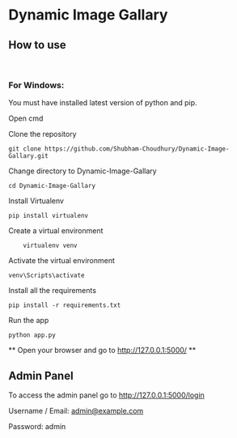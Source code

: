 # Dynamic Image Gallary
 
## **How to use**
<br>

### **For Windows:**

You must have installed latest version of python and pip.

Open cmd

Clone the repository
    
    git clone https://github.com/Shubham-Choudhury/Dynamic-Image-Gallary.git

Change directory to Dynamic-Image-Gallary
    
    cd Dynamic-Image-Gallary

Install Virtualenv
    
    pip install virtualenv

Create a virtual environment
    
        virtualenv venv

Activate the virtual environment

    venv\Scripts\activate

Install all the requirements
        
    pip install -r requirements.txt

Run the app

    python app.py

** Open your browser and go to http://127.0.0.1:5000/ **

## **Admin Panel**

To access the admin panel go to http://127.0.0.1:5000/login

Username / Email: admin@example.com

Password: admin

